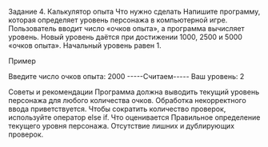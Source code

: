 Задание 4. Калькулятор опыта
Что нужно сделать
Напишите программу, которая определяет уровень персонажа в компьютерной игре.
Пользователь вводит число «очков опыта», а программа вычисляет уровень.
Новый уровень даётся при достижении 1000, 2500 и 5000 «очков опыта». 
Начальный уровень равен 1.

Пример

Введите число очков опыта: 2000 
-----Считаем----- 
Ваш уровень: 2

Советы и рекомендации
Программа должна выводить текущий уровень персонажа для любого количества очков.
Обработка некорректного ввода приветствуется.
Чтобы сократить количество проверок, используйте оператор else if.
Что оценивается
Правильное определение текущего уровня персонажа.
Отсутствие лишних и дублирующих проверок.
